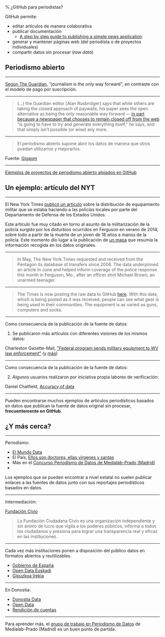 % ¿GitHub para periodistas? 

GitHub permite:

- editar artículos de manera colaborativa
- publicar documentación
    + [A step by step guide to publishing a simple news application](https://github.com/ireapps/first-news-app)
- generar y mantener páginas web (del periodista o de proyectos individuales)
- compartir datos sin procesar (_raw data_)

## Periodismo abierto

---

[Según The Guardian](https://gigaom.com/2012/03/01/guardian-says-open-journalism-is-the-only-way-forward/), "journalism is the only way forward", en contraste con el modelo de pago por suscripción.

---

>(...) the Guardian editor \[Alan Rusbridger\] says that while others are taking the closed approach of paywalls, his paper sees the open alternative as being the only reasonable way forward — [in part because a newspaper that chooses to remain closed off from the web](https://www.theguardian.com/media/video/2012/feb/29/alan-rusbridger-open-journalism-guardian-video) “is going to have to try and generate everything itself,” he says, and that simply isn’t possible (or wise) any more.

---

> El periodismo abierto supone abrir los datos de manera que otros puedan utilizarlos y mejorarlos.

Fuente: [Gigaom](https://gigaom.com/2014/08/25/open-journalism-also-means-opening-up-your-data-so-others-can-use-and-improve-it/)

---

[Ejemplos de proyectos de periodismo abierto alojados en GitHub](https://github.com/collections/open-journalism)

## Un ejemplo: artículo del NYT 

<!--
    https://source.opennews.org/articles/when-news-calls-raw-data/
-->

---

El New York Times [publicó un artículo](https://www.nytimes.com/2014/06/09/us/war-gear-flows-to-police-departments.html) sobre la distribución de equipamiento militar que se estaba haciendo a las policías locales por parte del Departamento de Defensa de los Estados Unidos.

Este artículo fue muy citado en torno al asunto de la militarización de la policía surgido por los disturbios ocurridos en Ferguson en verano de 2014, sobre todo a partir de la muerte de un joven de 18 años a manos de la policía. Este momento dio lugar a la publicación de [un mapa](https://www.nytimes.com/interactive/2014/08/15/us/surplus-military-equipment-map.html) que resumía la información recogida en los datos originales.

---

>In May, The New York Times requested and received from the Pentagon its database of transfers since 2006. The data underpinned an article in June and helped inform coverage of the police response this month in Ferguson, Mo., after an officer shot Michael Brown, an unarmed teenager.

---

>The Times is now posting the raw data to GitHub [here](https://github.com/TheUpshot/Military-Surplus-Gear). With this data, which is being posted as it was received, people can see what gear is being used in their communities. The equipment is as varied as guns, computers and socks.

---

Como consecuencia de la publicación de la fuente de datos:

1. Se publicaron más artículos con diferentes visiones de los mismos datos: 

Charleston Gazette-Mail, ["Federal program sends military equipment to WV law enforcement"](https://www.wvgazettemail.com/news/federal-program-sends-military-equipment-to-wv-law-enforcement/article_c31b2410-111a-593b-a1de-06f129268149.html) (y [más](https://github.com/TheUpshot/Military-Surplus-Gear/wiki))

---

Como consecuencia de la publicación de la fuente de datos:

2. Algunos usuarios realizaron por iniciativa propia labores de verificación:

Daniel Chatfield, [Accuracy of data](https://github.com/TheUpshot/Military-Surplus-Gear/issues/7)

---

Pueden encontrarse muchos ejemplos de artículos periodísticos basados en datos que publican la fuente de datos original sin procesar, **frecuentemente en GitHub**.

## ¿Y más cerca?

---

Periodismo:

- [El Mundo Data](http://www.elmundo.es/periodismo-de-datos.html)
- El País, [Ellos son doctores, ellas vírgenes y santas](https://politica.elpais.com/politica/2017/01/06/actualidad/1483666778_781495.html) 
- Más en el [Concurso Periodismo de Datos de Medialab-Prado (Madrid)](https://medialab-prado.github.io/datamad2017/)
- 
Los ejemplos que se pueden encontrar a nivel estatal no suelen publicar enlaces a las fuentes de datos junto con sus reportajes periodísticos basados en datos. 

---

Intermediación:

[Fundación Civio](https://civio.es/)

>La Fundación Ciudadana Civio es una organización independiente y sin ánimo de lucro que vigila a los poderes públicos, informa a todos los ciudadanos y presiona para lograr una transparencia real y eficaz en las instituciones.

---

Cada vez más instituciones ponen a disposición del público datos en formatos abiertos y reutilizables.

- [Gobierno de España](http://datos.gob.es/)
- [Open Data Euskadi](http://opendata.euskadi.eus/)
- [Gipuzkoa Irekia](http://www.gipuzkoairekia.eus/es/datu-irekien-katalogoa)

---

En Donostia:

- [Donostia Data](http://www.donostia.eus/ataria/web/donostia-data/hasiera)
- [Open Data](http://www.donostia.eus/info/udalinfo/servicios_opendata.nsf/vowebContenidosId/NT000008FE?OpenDocument&idioma=cas&id=D429174410546&doc=D)
- [Rendición de cuentas](http://www.donostia.eus/ataria/es/web/gardentasuna/udalgobernua/gobernu-programa)

---

Para aprender más, el [grupo de trabajo en Periodismo de Datos](http://medialab-prado.es/article/periodismo_de_datos_-_grupo_de_trabajo) de Medialab-Prado (Madrid) es un buen punto de partida.